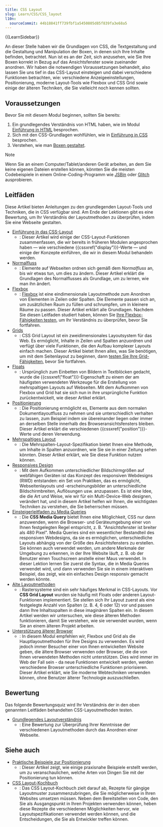 ```yaml
---
title: CSS Layout
slug: Learn/CSS/CSS_layout
l10n:
  sourceCommit: 44b18841ff739fbf1a5450805d85f839fa3e68a5
---
```


{{LearnSidebar}}

An dieser Stelle haben wir die Grundlagen von CSS, die Textgestaltung und die Gestaltung und Manipulation der Boxen, in denen sich Ihre Inhalte befinden, betrachtet. Nun ist es an der Zeit, sich anzusehen, wie Sie Ihre Boxen korrekt in Bezug auf das Ansichtsfenster sowie zueinander anordnen. Wir haben die notwendigen Voraussetzungen behandelt, also lassen Sie uns tief in das CSS-Layout einsteigen und dabei verschiedene Funktionen betrachten, wie: verschiedene Anzeigeeinstellungen, Positionierung, moderne Layout-Tools wie Flexbox und CSS Grid sowie einige der älteren Techniken, die Sie vielleicht noch kennen sollten.

## Voraussetzungen

Bevor Sie mit diesem Modul beginnen, sollten Sie bereits:

1. Ein grundlegendes Verständnis von HTML haben, wie im Modul [Einführung in HTML](/de/docs/Learn/HTML/Introduction_to_HTML) besprochen.
2. Sich mit den CSS-Grundlagen wohlfühlen, wie in [Einführung in CSS](/de/docs/Learn/CSS/First_steps) besprochen.
3. Verstehen, wie man [Boxen gestaltet](/de/docs/Learn/CSS/Building_blocks).

> [!NOTE]
> Wenn Sie an einem Computer/Tablet/anderen Gerät arbeiten, an dem Sie keine eigenen Dateien erstellen können, könnten Sie die meisten Codebeispiele in einem Online-Coding-Programm wie [JSBin](https://jsbin.com/) oder [Glitch](https://glitch.com/) ausprobieren.

## Leitfäden

Diese Artikel bieten Anleitungen zu den grundlegenden Layout-Tools und Techniken, die in CSS verfügbar sind. Am Ende der Lektionen gibt es eine Bewertung, um Ihr Verständnis der Layoutmethoden zu überprüfen, indem Sie eine Webseite gestalten.

- [Einführung in das CSS-Layout](/de/docs/Learn/CSS/CSS_layout/Introduction)
  - : Dieser Artikel wird einige der CSS-Layout-Funktionen zusammenfassen, die wir bereits in früheren Modulen angesprochen haben — wie verschiedene {{cssxref("display")}}-Werte — und einige der Konzepte einführen, die wir in diesem Modul behandeln werden.
- [Normalfluss](/de/docs/Learn/CSS/CSS_layout/Normal_Flow)
  - : Elemente auf Webseiten ordnen sich gemäß dem _Normalfluss_ an, bis wir etwas tun, um dies zu ändern. Dieser Artikel erklärt die Grundlagen des Normalflusses als Grundlage, um zu lernen, wie man ihn ändert.
- [Flexbox](/de/docs/Learn/CSS/CSS_layout/Flexbox)
  - : [Flexbox](/de/docs/Web/CSS/CSS_flexible_box_layout/Typical_use_cases_of_flexbox) ist eine eindimensionale Layoutmethode zum Anordnen von Elementen in Zeilen oder Spalten. Die Elemente passen sich an, um zusätzlichen Raum zu füllen und schrumpfen, um in kleinere Räume zu passen. Dieser Artikel erklärt alle Grundlagen. Nachdem Sie diesen Leitfaden studiert haben, können Sie [Ihre Flexbox-Fähigkeiten testen](/de/docs/Learn/CSS/CSS_layout/Flexbox_skills), um Ihr Verständnis zu überprüfen, bevor Sie fortfahren.
- [Grids](/de/docs/Learn/CSS/CSS_layout/Grids)
  - : CSS Grid Layout ist ein zweidimensionales Layoutsystem für das Web. Es ermöglicht, Inhalte in Zeilen und Spalten anzuordnen und verfügt über viele Funktionen, die den Aufbau komplexer Layouts einfach machen. Dieser Artikel bietet Ihnen alles, was Sie benötigen, um mit dem Seitenlayout zu beginnen, dann [testen Sie Ihre Grid-Fähigkeiten](/de/docs/Learn/CSS/CSS_layout/Grid_skills), bevor Sie fortfahren.
- [Floats](/de/docs/Learn/CSS/CSS_layout/Floats)
  - : Ursprünglich zum Einbetten von Bildern in Textblöcken gedacht, wurde die {{cssxref("float")}}-Eigenschaft zu einem der am häufigsten verwendeten Werkzeuge für die Erstellung von mehrspaltigen Layouts auf Webseiten. Mit dem Aufkommen von Flexbox und Grid hat sie sich nun in ihre ursprüngliche Funktion zurückentwickelt, wie dieser Artikel erklärt.
- [Positionierung](/de/docs/Learn/CSS/CSS_layout/Positioning)
  - : Die Positionierung ermöglicht es, Elemente aus dem normalen Dokumentlayoutfluss zu nehmen und sie unterschiedlich verhalten zu lassen, zum Beispiel indem sie übereinander liegen oder immer an derselben Stelle innerhalb des Browseransichtsfensters bleiben. Dieser Artikel erklärt die verschiedenen {{cssxref("position")}}-Werte und deren Verwendung.
- [Mehrspaltiges Layout](/de/docs/Learn/CSS/CSS_layout/Multiple-column_Layout)
  - : Die Mehrspalten-Layout-Spezifikation bietet Ihnen eine Methode, um Inhalte in Spalten anzuordnen, wie Sie sie in einer Zeitung sehen könnten. Dieser Artikel erklärt, wie Sie diese Funktion nutzen können.
- [Responsives Design](/de/docs/Learn/CSS/CSS_layout/Responsive_Design)
  - : Mit dem Aufkommen unterschiedlicher Bildschirmgrößen auf webfähigen Geräten ist das Konzept des responsiven Webdesigns (RWD) entstanden: ein Set von Praktiken, das es ermöglicht, Webseitenlayouts und -erscheinungsbilder an unterschiedliche Bildschirmbreiten, Auflösungen usw. anzupassen. Es ist eine Idee, die die Art und Weise, wie wir für ein Multi-Device-Web designen, verändert hat, und in diesem Artikel helfen wir Ihnen, die wichtigsten Techniken zu verstehen, die Sie beherrschen müssen.
- [Einsteigerleitfaden zu Media Queries](/de/docs/Learn/CSS/CSS_layout/Media_queries)
  - : Die **CSS Media Query** bietet Ihnen eine Möglichkeit, CSS nur dann anzuwenden, wenn die Browser- und Geräteumgebung einer von Ihnen festgelegten Regel entspricht, z. B. "Ansichtsfenster ist breiter als 480 Pixel". Media Queries sind ein wesentlicher Bestandteil des responsiven Webdesigns, da sie es ermöglichen, unterschiedliche Layouts abhängig von der Größe des Ansichtsfensters zu erstellen. Sie können auch verwendet werden, um andere Merkmale der Umgebung zu erkennen, in der Ihre Website läuft, z. B. ob der Benutzer einen Touchscreen anstelle einer Maus verwendet. In dieser Lektion lernen Sie zuerst die Syntax, die in Media Queries verwendet wird, und dann verwenden Sie sie in einem interaktiven Beispiel, das zeigt, wie ein einfaches Design responsiv gemacht werden könnte.
- [Alte Layoutmethoden](/de/docs/Learn/CSS/CSS_layout/Legacy_Layout_Methods)
  - : Rastersysteme sind ein sehr häufiges Merkmal in CSS-Layouts. Vor **CSS Grid Layout** wurden sie häufig mit Floats oder anderen Layout-Funktionen implementiert. Sie stellen sich Ihr Layout zuerst als eine festgelegte Anzahl von Spalten (z. B. 4, 6 oder 12) vor und passen dann Ihre Inhaltsspalten in diese imaginären Spalten ein. In diesem Artikel werden wir untersuchen, wie diese älteren Methoden funktionieren, damit Sie verstehen, wie sie verwendet wurden, wenn Sie an einem älteren Projekt arbeiten.
- [Unterstützung älterer Browser](/de/docs/Learn/CSS/CSS_layout/Supporting_Older_Browsers)
  - : In diesem Modul empfehlen wir, Flexbox und Grid als die Hauptlayoutmethoden für Ihre Designs zu verwenden. Es wird jedoch immer Besucher einer von Ihnen entwickelten Website geben, die ältere Browser verwenden oder Browser, die die von Ihnen verwendeten Methoden nicht unterstützen. Dies wird immer im Web der Fall sein - da neue Funktionen entwickelt werden, werden verschiedene Browser unterschiedliche Funktionen priorisieren. Dieser Artikel erklärt, wie Sie moderne Webtechniken verwenden können, ohne Benutzer älterer Technologie auszuschließen.

## Bewertung

Das folgende Bewertungsquiz wird Ihr Verständnis der in den oben genannten Leitfäden behandelten CSS-Layoutmethoden testen.

- [Grundlegendes Layoutverständnis](/de/docs/Learn/CSS/CSS_layout/Fundamental_Layout_Comprehension)
  - : Eine Bewertung zur Überprüfung Ihrer Kenntnisse der verschiedenen Layoutmethoden durch das Anordnen einer Webseite.

## Siehe auch

- [Praktische Beispiele zur Positionierung](/de/docs/Learn/CSS/CSS_layout/Practical_positioning_examples)
  - : Dieser Artikel zeigt, wie einige praxisnahe Beispiele erstellt werden, um zu veranschaulichen, welche Arten von Dingen Sie mit der Positionierung tun können.
- [CSS Layout-Kochbuch](/de/docs/Web/CSS/Layout_cookbook)
  - : Das CSS Layout-Kochbuch zielt darauf ab, Rezepte für gängige Layoutmuster zusammenzubringen, die Sie möglicherweise in Ihren Websites umsetzen müssen. Neben dem Bereitstellen von Code, den Sie als Ausgangspunkt in Ihren Projekten verwenden können, heben diese Rezepte die verschiedenen Möglichkeiten hervor, wie Layoutspezifikationen verwendet werden können, und die Entscheidungen, die Sie als Entwickler treffen können.
